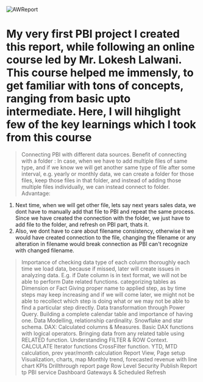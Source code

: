![AWReport](https://user-images.githubusercontent.com/23423475/162636351-80c52526-d428-4443-98fc-e7f375576dc6.JPG)

My very first PBI project I created this report, while following an online course led by Mr. Lokesh Lalwani. This course helped me immensly, to get familiar with tons of concepts, ranging from basic upto intermediate. Here, I will hihglight few of the key learnings which I took from this course
=============================================================================================================================
								
> Connecting PBI with different data sources.
> Benefit of connecting with a folder : In case, when we have to add multiple files of same type, and if we know we will get another same type of file after some interval, e.g. yearly or monthly data, we can create a folder for those files, keep those files in that folder, and instead of adding those multiple files individually, we can instead connect to folder. Advantage:
1) Next time, when we will get other file, lets say next years sales data, we dont have to manually add that file to PBI and repeat the same process. Since we have created the connection with the folder, we just have to add file to the folder, and refresh on PBI part, thats it.
2) Also, we dont have to care about filename consistency, otherwise it we would have created connection to the file, changing the filename or any alteration in filename would break connection as PBI can't recognize with changed filename.

> Importance of checking data type of each column thoroughly each time we load data, because if missed, later will create issues in analyzing data. E.g. if Date column is in text format, we will not be able to perform Date related functions.
> categorizing tables as Dimension or Fact
> Giving proper name to applied step, as by time steps may keep increasing and if we will come later, we might not be able to recollect which step is doing what or we may not be able to find a particular step directly.
> Data transformation through Power Query.
> Building a complete calendar table and importance of having one.
> Data Modelling, relationship cardinality.
> Snowflake and star schema.
> DAX: Calculated columns & Measures.
> Basic DAX functions with logical operators.
> Bringing data from any related table using RELATED function.
> Understanding FILTER & ROW Context.
> CALCULATE
> Iterator functions
> CrossFilter function.
> YTD, MTD calculation, prev year/month calculation
> Report View, Page setup
> Visualization, charts, map
> Monthly trend, forecasted revenue with line chart
> KPIs
> Drillthrough report page
> Row Level Security
> Publish Report tp PBI service
> Dashboard
> Gateways & Scheduled Refresh
								  
